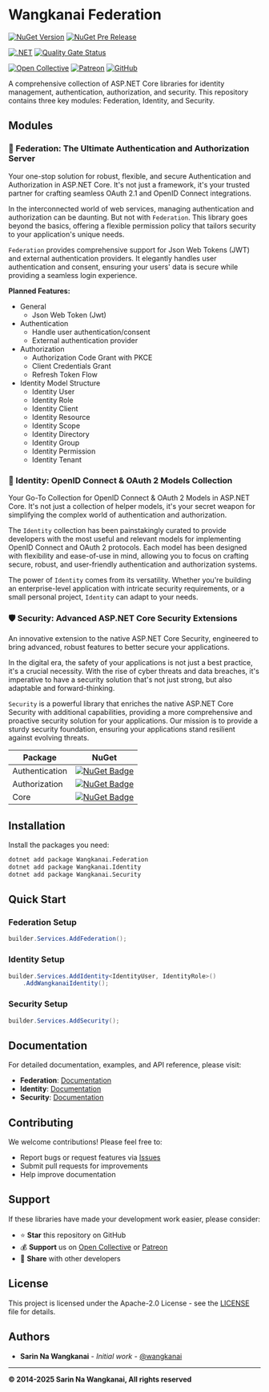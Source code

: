 # Wangkanai Federation

[![NuGet Version](https://img.shields.io/nuget/v/wangkanai.federation)](https://www.nuget.org/packages/wangkanai.federation)
[![NuGet Pre Release](https://img.shields.io/nuget/vpre/wangkanai.federation)](https://www.nuget.org/packages/wangkanai.federation)

[![.NET](https://github.com/wangkanai/federation/actions/workflows/ci.yml/badge.svg)](https://github.com/wangkanai/federation/actions/workflows/ci.yml)
[![Quality Gate Status](https://sonarcloud.io/api/project_badges/measure?project=wangkanai_federation&metric=alert_status)](https://sonarcloud.io/summary/new_code?id=wangkanai_federation)

[![Open Collective](https://img.shields.io/badge/open%20collective-support%20me-3385FF.svg)](https://opencollective.com/wangkanai)
[![Patreon](https://img.shields.io/badge/patreon-support%20me-d9643a.svg)](https://www.patreon.com/wangkanai)
[![GitHub](https://img.shields.io/github/license/wangkanai/federation)](https://github.com/wangkanai/federation/blob/main/LICENSE)

A comprehensive collection of ASP.NET Core libraries for identity management, authentication, authorization, and security. This repository contains three key modules: Federation, Identity, and Security.

## Modules

### 🔐 Federation: The Ultimate Authentication and Authorization Server

Your one-stop solution for robust, flexible, and secure Authentication and Authorization in ASP.NET Core. It's not just a framework, it's your trusted partner for crafting seamless OAuth 2.1 and OpenID Connect integrations.

In the interconnected world of web services, managing authentication and authorization can be daunting. But not with `Federation`. This library goes beyond the basics, offering a flexible permission policy that tailors security to your application's unique needs.

`Federation` provides comprehensive support for Json Web Tokens (JWT) and external authentication providers. It elegantly handles user authentication and consent, ensuring your users' data is secure while providing a seamless login experience.

**Planned Features:**

* General
  - Json Web Token (Jwt)
* Authentication
  - Handle user authentication/consent
  - External authentication provider
* Authorization
  - Authorization Code Grant with PKCE
  - Client Credentials Grant
  - Refresh Token Flow
* Identity Model Structure
  - Identity User
  - Identity Role
  - Identity Client
  - Identity Resource
  - Identity Scope
  - Identity Directory
  - Identity Group
  - Identity Permission
  - Identity Tenant

### 👤 Identity: OpenID Connect & OAuth 2 Models Collection

Your Go-To Collection for OpenID Connect & OAuth 2 Models in ASP.NET Core. It's not just a collection of helper models, it's your secret weapon for simplifying the complex world of authentication and authorization.

The `Identity` collection has been painstakingly curated to provide developers with the most useful and relevant models for implementing OpenID Connect and OAuth 2 protocols. Each model has been designed with flexibility and ease-of-use in mind, allowing you to focus on crafting secure, robust, and user-friendly authentication and authorization systems.

The power of `Identity` comes from its versatility. Whether you're building an enterprise-level application with intricate security requirements, or a small personal project, `Identity` can adapt to your needs.

### 🛡️ Security: Advanced ASP.NET Core Security Extensions

An innovative extension to the native ASP.NET Core Security, engineered to bring advanced, robust features to better secure your applications.

In the digital era, the safety of your applications is not just a best practice, it's a crucial necessity. With the rise of cyber threats and data breaches, it's imperative to have a security solution that's not just strong, but also adaptable and forward-thinking.

`Security` is a powerful library that enriches the native ASP.NET Core Security with additional capabilities, providing a more comprehensive and proactive security solution for your applications. Our mission is to provide a sturdy security foundation, ensuring your applications stand resilient against evolving threats.

| Package        | NuGet                                                                                                                                                |
|----------------|------------------------------------------------------------------------------------------------------------------------------------------------------|
| Authentication | [![NuGet Badge](https://img.shields.io/nuget/v/wangkanai.security.authentication)](https://www.nuget.org/packages/wangkanai.security.authentication) |
| Authorization  | [![NuGet Badge](https://img.shields.io/nuget/v/wangkanai.security.authorization)](https://www.nuget.org/packages/wangkanai.security.authorization)   |
| Core           | [![NuGet Badge](https://img.shields.io/nuget/v/wangkanai.security)](https://www.nuget.org/packages/wangkanai.security)                             |

## Installation

Install the packages you need:

```bash
dotnet add package Wangkanai.Federation
dotnet add package Wangkanai.Identity
dotnet add package Wangkanai.Security
```

## Quick Start

### Federation Setup

```csharp
builder.Services.AddFederation();
```

### Identity Setup

```csharp
builder.Services.AddIdentity<IdentityUser, IdentityRole>()
    .AddWangkanaiIdentity();
```

### Security Setup

```csharp
builder.Services.AddSecurity();
```

## Documentation

For detailed documentation, examples, and API reference, please visit:

- **Federation**: [Documentation](docs/federation.md)
- **Identity**: [Documentation](docs/identity.md)  
- **Security**: [Documentation](docs/security.md)

## Contributing

We welcome contributions! Please feel free to:

- Report bugs or request features via [Issues](https://github.com/wangkanai/federation/issues)
- Submit pull requests for improvements
- Help improve documentation

## Support

If these libraries have made your development work easier, please consider:

- ⭐ **Star** this repository on GitHub
- 💰 **Support** us on [Open Collective](https://opencollective.com/wangkanai) or [Patreon](https://www.patreon.com/wangkanai)
- 📢 **Share** with other developers

## License

This project is licensed under the Apache-2.0 License - see the [LICENSE](LICENSE) file for details.

## Authors

- **Sarin Na Wangkanai** - *Initial work* - [@wangkanai](https://github.com/wangkanai)

---

**© 2014-2025 Sarin Na Wangkanai, All rights reserved**